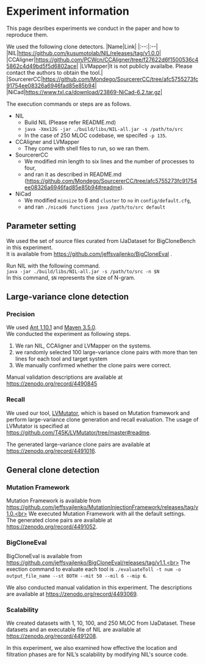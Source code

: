 # Experiment information

This page desribes experiments we conduct in the paper and how to reproduce them.

We used the following clone detectors.
|Name|Link|
|:--:|:--|
|NIL|https://github.com/kusumotolab/NIL/releases/tag/v1.0.0|
|CCAligner|https://github.com/PCWcn/CCAligner/tree/f27622d6f1500536c45862c4d49bd5f5d6802ace|
|LVMapper|It is not publicly availalbe. Please contact the authors to obtain the tool.|
|SourcererCC|https://github.com/Mondego/SourcererCC/tree/afc5755273fc91754ee08326a6946fad85e85b94|
|NiCad|https://www.txl.ca/download/23869-NiCad-6.2.tar.gz|

The execution commands or steps are as follows.
- NIL
  - Build NIL (Please refer README.md)
  - `java -Xmx12G -jar ./build/libs/NIL-all.jar -s /path/to/src`
  - In the case of 250 MLOC codebase, we specifed `-p 135`.
- CCAligner and LVMapper
  - They come with shell files to run, so we ran them.
- SourcererCC
  - We modified min length to six lines and the number of processes to four,
  - and ran it as described in README.md (https://github.com/Mondego/SourcererCC/tree/afc5755273fc91754ee08326a6946fad85e85b94#readme).
- NiCad
  - We modified `minsize` to 6 and `cluster` to `no` in `config/default.cfg`,
  - and ran `./nicad6 functions java /path/to/src default`

## Parameter setting

We used the set of source files curated from IJaDataset for BigCloneBench in this experiment.<br>
It is available from https://github.com/jeffsvajlenko/BigCloneEval .

Run NIL with the following command.<br>
`java -jar ./build/libs/NIL-all.jar -s /path/to/src -n $N`<br>
In this command, `$N` represents the size of N-gram.

## Large-variance clone detection

### Precision

We used [Ant 1.10.1](https://github.com/apache/ant/releases/tag/rel%2F1.10.1) and [Maven 3.5.0](https://github.com/apache/maven/releases/tag/maven-3.5.0).<br>
We conducted the experiment as following steps.
1. We ran NIL, CCAligner and LVMapper on the systems.
2. we randomly selected 100 large-variance clone pairs with more than ten lines for each tool and target system
3. We manually confirmed whether the clone pairs were correct.

Manual validation descriptions are available at https://zenodo.org/record/4490845

### Recall

We used our tool, [LVMutator](https://github.com/T45K/LVMutator/tree/101cfa84b4c1d935503a8a0d47b72de4141f6cbc), which is based on Mutation framework and perform large-variance clone generation and recall evaluation.
The usage of LVMutator is specified at https://github.com/T45K/LVMutator/tree/master#readme.

The generated large-variance clone pairs are available at https://zenodo.org/record/4491016.

## General clone detection

### Mutation Framework

Mutation Framework is available from https://github.com/jeffsvajlenko/MutationInjectionFramework/releases/tag/v1.0.<br>
We executed Mutation Framework with all the default settings.<br>
The generated clone pairs are available at https://zenodo.org/record/4491052.

### BigCloneEval

BigCloneEval is available from https://github.com/jeffsvajlenko/BigCloneEval/releases/tag/v1.1.<br>
The exection command to evaluate each tool is `./evaluateToll -t num -o output_file_name --st BOTH --mit 50 --mil 6 --mip 6`.

We also conducted manual validation in this experiment.
The descriptions are available at https://zenodo.org/record/4493069.

### Scalability

We created datasets with 1, 10, 100, and 250 MLOC from IJaDataset.
These datasets and an executable file of NIL are available at https://zenodo.org/record/4491208.

In this experiment, we also examined how effective the location and filtration phases are for NIL’s scalability
by modifying NIL's source code.
